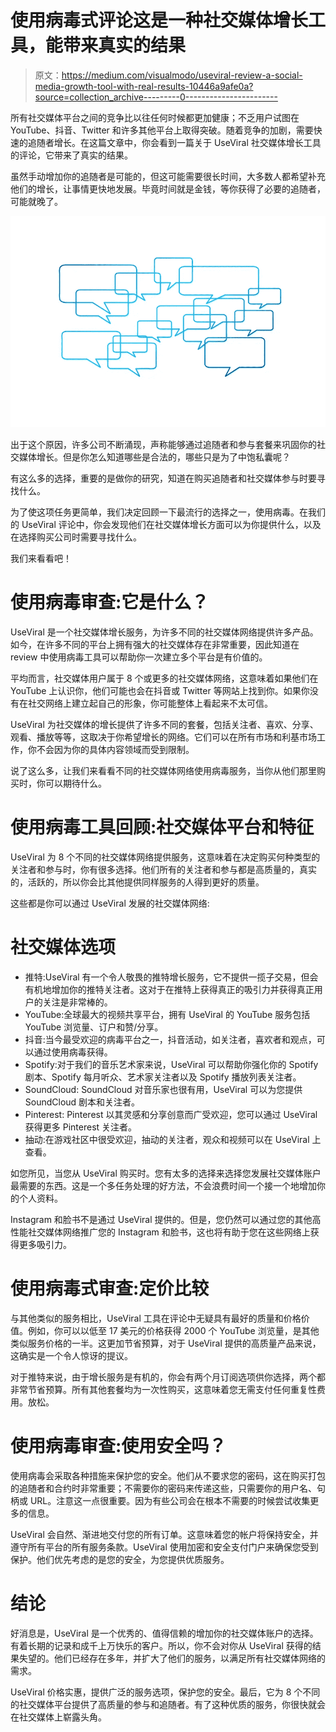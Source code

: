 # 使用病毒式评论这是一种社交媒体增长工具，能带来真实的结果

> 原文：<https://medium.com/visualmodo/useviral-review-a-social-media-growth-tool-with-real-results-10446a9afe0a?source=collection_archive---------0----------------------->

所有社交媒体平台之间的竞争比以往任何时候都更加健康；不乏用户试图在 YouTube、抖音、Twitter 和许多其他平台上取得突破。随着竞争的加剧，需要快速的追随者增长。在这篇文章中，你会看到一篇关于 UseViral 社交媒体增长工具的评论，它带来了真实的结果。

虽然手动增加你的追随者是可能的，但这可能需要很长时间，大多数人都希望补充他们的增长，让事情更快地发展。毕竟时间就是金钱，等你获得了必要的追随者，可能就晚了。

![](img/70f33c80617c37e441873a56f07a2aeb.png)

出于这个原因，许多公司不断涌现，声称能够通过追随者和参与套餐来巩固你的社交媒体增长。但是你怎么知道哪些是合法的，哪些只是为了中饱私囊呢？

有这么多的选择，重要的是做你的研究，知道在购买追随者和社交媒体参与时要寻找什么。

为了使这项任务更简单，我们决定回顾一下最流行的选择之一，使用病毒。在我们的 UseViral 评论中，你会发现他们在社交媒体增长方面可以为你提供什么，以及在选择购买公司时需要寻找什么。

我们来看看吧！

# 使用病毒审查:它是什么？

UseViral 是一个社交媒体增长服务，为许多不同的社交媒体网络提供许多产品。如今，在许多不同的平台上拥有强大的社交媒体存在非常重要，因此知道在 review 中使用病毒工具可以帮助你一次建立多个平台是有价值的。

平均而言，社交媒体用户属于 8 个或更多的社交媒体网络，这意味着如果他们在 YouTube 上认识你，他们可能也会在抖音或 Twitter 等网站上找到你。如果你没有在社交网络上建立起自己的形象，你可能整体上看起来不太可信。

UseViral 为社交媒体的增长提供了许多不同的套餐，包括关注者、喜欢、分享、观看、播放等等，这取决于你希望增长的网络。它们可以在所有市场和利基市场工作，你不会因为你的具体内容领域而受到限制。

说了这么多，让我们来看看不同的社交媒体网络使用病毒服务，当你从他们那里购买时，你可以期待什么。

# 使用病毒工具回顾:社交媒体平台和特征

UseViral 为 8 个不同的社交媒体网络提供服务，这意味着在决定购买何种类型的关注者和参与时，你有很多选择。他们所有的关注者和参与都是高质量的，真实的，活跃的，所以你会比其他提供同样服务的人得到更好的质量。

这些都是你可以通过 UseViral 发展的社交媒体网络:

# 社交媒体选项

*   推特:UseViral 有一个令人敬畏的推特增长服务，它不提供一揽子交易，但会有机地增加你的推特关注者。这对于在推特上获得真正的吸引力并获得真正用户的关注是非常棒的。
*   YouTube:全球最大的视频共享平台，拥有 UseViral 的 YouTube 服务包括 YouTube 浏览量、订户和赞/分享。
*   抖音:当今最受欢迎的病毒平台之一，抖音活动，如关注者，喜欢者和观点，可以通过使用病毒获得。
*   Spotify:对于我们的音乐艺术家来说，UseViral 可以帮助你强化你的 Spotify 剧本、Spotify 每月听众、艺术家关注者以及 Spotify 播放列表关注者。
*   SoundCloud: SoundCloud 对音乐家也很有用，UseViral 可以为您提供 SoundCloud 剧本和关注者。
*   Pinterest: Pinterest 以其灵感和分享创意而广受欢迎，您可以通过 UseViral 获得更多 Pinterest 关注者。
*   抽动:在游戏社区中很受欢迎，抽动的关注者，观众和视频可以在 UseViral 上查看。

如您所见，当您从 UseViral 购买时。您有太多的选择来选择您发展社交媒体账户最需要的东西。这是一个多任务处理的好方法，不会浪费时间一个接一个地增加你的个人资料。

Instagram 和脸书不是通过 UseViral 提供的。但是，您仍然可以通过您的其他高性能社交媒体网络推广您的 Instagram 和脸书，这也将有助于您在这些网络上获得更多吸引力。

# 使用病毒式审查:定价比较

与其他类似的服务相比，UseViral 工具在评论中无疑具有最好的质量和价格价值。例如，你可以以低至 17 美元的价格获得 2000 个 YouTube 浏览量，是其他类似服务价格的一半。这更加节省预算，对于 UseViral 提供的高质量产品来说，这确实是一个令人惊讶的提议。

对于推特来说，由于增长服务是有机的，你会有两个月订阅选项供你选择，两个都非常节省预算。所有其他套餐均为一次性购买，这意味着您无需支付任何重复性费用。放松。

# 使用病毒审查:使用安全吗？

使用病毒会采取各种措施来保护您的安全。他们从不要求您的密码，这在购买打包的追随者和合约时非常重要；不需要你的密码来传递这些，只需要你的用户名、句柄或 URL。注意这一点很重要。因为有些公司会在根本不需要的时候尝试收集更多的信息。

UseViral 会自然、渐进地交付您的所有订单。这意味着您的帐户将保持安全，并遵守所有平台的所有服务条款。UseViral 使用加密和安全支付门户来确保您受到保护。他们优先考虑的是您的安全，为您提供优质服务。

# 结论

好消息是，UseViral 是一个优秀的、值得信赖的增加你的社交媒体账户的选择。有着长期的记录和成千上万快乐的客户。所以，你不会对你从 UseViral 获得的结果失望的。他们已经存在多年，并扩大了他们的服务，以满足所有社交媒体网络的需求。

UseViral 价格实惠，提供广泛的服务选项，保护您的安全。最后，它为 8 个不同的社交媒体平台提供了高质量的参与和追随者。有了这种优质的服务，你很快就会在社交媒体上崭露头角。
